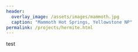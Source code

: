 ```yaml
---
header:
  overlay_image: /assets/images/mammoth.jpg
  caption: "Mammoth Hot Springs, Yellowstone NP"
permalink: /projects/hermite.html
---
```

test
